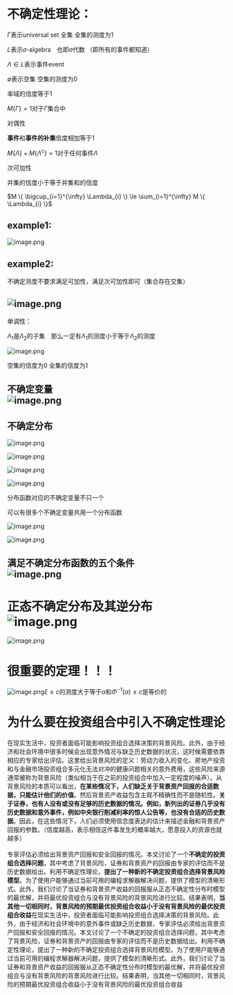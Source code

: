 # 不确定性理论：

&#x20;$\Gamma$表示universal set 全集 全集的测度为1

$L$表示$\sigma$-algebra 也即$\sigma$代数 （即所有的事件都知道）

$\Lambda \in L$表示事件event&#x20;

$\emptyset$表示空集 空集的测度为0

率域的信度等于1

$M\{\Gamma\}=1$对于$\Gamma$集合中

对偶性

**事件**和**事件的补集**信度相加等于1

$M\{\Lambda\}+M\{\Lambda^{c}\}=1$对于任何事件$\Lambda$

次可加性

并集的信度小于等于并集和的信度

$M \{ \bigcup_{i=1}^{\infty} \Lambda_{i}  \} \le \sum_{i=1}^{\infty} M \{ \Lambda_{i} \}$

## example1:

![image.png](https://s.readpaper.com/T/2qW4vLvcUlc)

## example2:&#x20;

不确定测度不要求满足可加性，满足次可加性即可（集合存在交集）

## ![image.png](https://s.readpaper.com/T/2qW5kjJ1mFM)

单调性：

$\Lambda_{1}$是$\Lambda_{2}$的子集 那么一定有$\Lambda_{1}$的测度小于等于$\Lambda_{2}$的测度

![image.png](https://s.readpaper.com/T/2qW7dM51H84)

空集的信度为0    全集的信度为1

不确定变量\
![image.png](https://s.readpaper.com/T/2qeRZYX6cts)
---------------------------------------------------

## 不确定分布

![image.png](https://s.readpaper.com/T/2qeVoQm0klc)

![image.png](https://s.readpaper.com/T/2qeVtPg725w)

![image.png](https://s.readpaper.com/T/2qeWUK8VIDA)

![image.png](https://s.readpaper.com/T/2qeXvY7DxdQ)

分布函数对应的不确定变量不只一个

可以有很多个不确定变量共用一个分布函数

![image.png](https://s.readpaper.com/T/2qebIRMicS0)

![image.png](https://s.readpaper.com/T/2qecYyrv7gm)

满足不确定分布函数的五个条件\
&#x20;![image.png](https://s.readpaper.com/T/2qeeT4ljfKy)
---------------------------------------------------------

正态不确定分布及其逆分布\
&#x20;![image.png](https://s.readpaper.com/T/2qeg0TmhpTc)
=========================================================

![image.png](https://s.readpaper.com/T/2qehKqrbHIu)

# 很重要的定理！！！

![image.png](https://s.readpaper.com/T/2qehlZpbuDI)$\xi \le c$的测度大于等于$\alpha$和$\Phi^{-1}(\alpha) \le c$是等价的

# 为什么要在投资组合中引入不确定性理论

在现实生活中，投资者面临可能影响投资组合选择决策的背景风险。此外，由于经济和社会环境中很多时候会出现意外情况与缺乏历史数据的状况，这时候需要依靠相应的专家给出评估。这里给出背景风险的定义：劳动力收入的变化、房地产投资和与金融市场投资组合多元化无法对冲的健康问题相关的意外费用，这些风险来源通常被称为背景风险（类似相当于在之前的投资组合中加入一定程度的噪声）。从背景风险的本质可以看出，**在某些情况下，人们缺乏关于背景资产回报的合适数据，只能估计他们的价值**。然后背景资产收益包含主观不精确性而不是随机性。**关于证券，也有人没有或没有足够的历史数据的情况。例如，新列出的证券几乎没有历史数据和意外事件，例如中央银行削减利率的惊人公告等，也没有合适的历史数据**。因此，在这些情况下，人们必须使用信念度表达的估计来描述金融和背景资产回报的参数。（信度越高，表示相信这件事发生的概率越大，愿意投入的资源也就越多）\
&#x20; \
&#x20;专家评估必须给出背景资产回报和安全回报的情况。本文讨论了一个**不确定的投资组合选择问题**，其中考虑了背景风险，证券和背景资产的回报由专家的评估而不是历史数据给出。利用不确定性理论，**提出了一种新的不确定投资组合选择背景风险模型**。为了使用户能够通过当前可用的编程求解器解决问题，提供了模型的清晰形式。此外，我们讨论了当证券和背景资产收益的回报服从正态不确定性分布时模型的最优解，并将最优投资组合与没有背景风险的背景风险进行比较。结果表明，**当其他一切相同时，背景风险的预期最优投资组合收益小于没有背景风险的最优投资组合收益**在现实生活中，投资者面临可能影响投资组合选择决策的背景风险。此外，由于经济和社会环境中的意外事件或缺乏历史数据，专家评估必须给出背景资产回报和安全回报的情况。本文讨论了一个不确定的投资组合选择问题，其中考虑了背景风险，证券和背景资产的回报由专家的评估而不是历史数据给出。利用不确定性理论，提出了一种新的不确定投资组合选择背景风险模型。为了使用户能够通过当前可用的编程求解器解决问题，提供了模型的清晰形式。此外，我们讨论了当证券和背景资产收益的回报服从正态不确定性分布时模型的最优解，并将最优投资组合与没有背景风险的背景风险进行比较。结果表明，当其他一切相同时，背景风险的预期最优投资组合收益小于没有背景风险的最优投资组合收益
